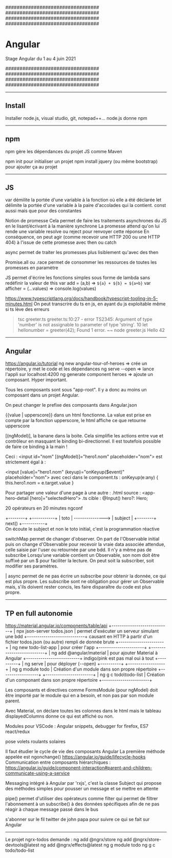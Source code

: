 #################################
#################################
#################################
#################################
# Angular
Stage Angular du 1 au 4 juin 2021

#################################
#################################
#################################
#################################

---------------------------------------
Install
---------------------------------------
Installer node.js, visual studio, git, notepad++...
node.js donne npm

---------------------------------------
npm
---------------------------------------
npm gère les dépendances du projet JS comme Maven

npm init pour initialiser un projet
npm install jquery (ou même bootstrap) pour ajouter ça au projet

---------------------------------------
JS 
---------------------------------------
var démilite la portée d'une variable à la fonction où elle a été déclarée
let délimite la portée d'une variable à la paire d'accolades qui la contient. const aussi mais que pour des constantes

Notion de promesse
Cela permet de faire les traitements asynchrones du JS en le lisant/écrivant à la manière synchrone
La promesse attend qu'on lui rende une variable resolve ou reject pour renvoyer cette réponse
En conséquence, on peut agir (comme recevoir une HTTP 200 ou une HTTP 404) à l'issue de cette promesse avec then ou catch

async permet de traiter les promesses plus lisiblement qu'avec des then

Promise.all ou .race permet de consommer les ressources de toutes les promesses en paramètre

JS permet d'écrire les fonctions simples sous forme de lambda sans redéfinir la valeur de this
var add = (a,b) => `${a} + ${b} = ${a+b}`
var afficher = (...values) => console.log(values)

https://www.typescriptlang.org/docs/handbook/typescript-tooling-in-5-minutes.html
On peut transcrire du ts en js, en ayant du js exploitable même si ts lève des erreurs
>tsc greeter.ts
greeter.ts:10:27 - error TS2345: Argument of type 'number' is not assignable to parameter of type 'string'.
10 let hellonumber = greeter(42);
Found 1 error.               ~~
>node greeter.js
Hello 42

---------------------------------------
Angular
---------------------------------------
https://angular.io/tutorial
ng new angular-tour-of-heroes => crée un répertoire, y met le code et les dépendances
ng serve --open => lance l'appli sur localhost:4200
ng generate component heroes => ajoute un composant. Hyper important.

Tous les composants sont sous "app-root". Il y a donc au moins un composant dans un projet Angular.

On peut changer le prefixe des composants dans Angular.json

{{value | upperscore}} dans un html fonctionne. La value est prise en compte par la fonction upperscore, le html affiche ce que retourne upperscore

[(ngModel)], la banane dans la boite. Cela simplifie les actions entre vue et contrôleur en masquant le binding bi-directionnel. Il est toutefois possible de faire ce binding à la main !

Ceci :
<input id="nom" [(ngModel)]="hero1.nom" placeholder="nom">
est strictement égal à :

<input [value]="hero1.nom" (keyup)="onKeyup($event)" placeholder="nom">
avec ceci dans le component.ts :
onKeyup(e:any) {
    this.hero1.nom = e.target.value
}

Pour partager une valeur d'une page à une autre :
.html source : <app-hero-detail [hero]="selectedHero"></app-hero-detail>
.ts cible : @Input() hero?: Hero;

20 opérateurs en 20 minutes ngconf

+--------+                   +-----------+
|  toto  |  ---------------> |  subject  |
+--------+       next()      +-----------+    
On écoute le subject et non le toto initial, c'est la programmation réactive

switchMap permet de changer d'observer. On part de l'Observable initial puis on change d'Observable pour recevoir la vraie data associée attendue, celle saisie par l'user ou retournée par une bdd. Il n'y a même pas de subscribe
Lorsqu'une variable contient un Observable, son nom doit être suffixé par un $ pour faciliter la lecture. On peut soit la subscriber, soit modifier ses paramètres.

| async permet de ne pas écrire un subscribe pour obtenir la donnée, ce qui est plus propre.
Les subscribe sont ne obligation pour gérer un Observable mais, s'ils doivent rester concis, les faire disparaître du code est plus propre.

----------------------------
TP en full autonomie
----------------------------
https://material.angular.io/components/table/api
+----------------------------+
| npx json-server todos.json | permet d'exécuter un serveur simulant une bdd +----------------------------+ causant en HTTP à partir d'un fichier todos.json 
                               (ou autre) rempli de donnée brute
+----------------------+
| ng new todo-list-app | pour créer l'app
+----------------------+
+--------------------------+
| ng add @angular/material | pour ajouter Material à Angular
+--------------------------+
							indigo/pink est pas mal
							oui à tout
+----------+
| ng serve | pour déployer (--open)
+----------+
+------------------+
| ng g module todo | Création d'un module dans son propre répertoire
+------------------+
+-----------------------+
| ng g c todo\todo-list | Création d'un componant dans son propre répertoire
+-----------------------+

Les composants et directives comme FormsModule (pour ngModel) doit être importé par le module qui en a besoin, et non pas par son module parent.

Avec Material, on déclare toutes les colonnes dans le html mais le tableau displayedColumns donne ce qui est affiché ou non.

Modules pour VSCode : Angular snippets, debugger for firefox, ES7 react/redux

pose volets roulants solaires

Il faut étudier le cycle de vie des composants Angular
La première méthode appelée est ngonchange()
https://angular.io/guide/lifecycle-hooks
Communication entre composants hiérarchiques : https://angular.io/guide/component-interaction#parent-and-children-communicate-using-a-service

Messaging intégré à Angular par 'rxjs', c'est la classe Subject qui propose des méthodes simples pour pousser un message et se mettre en attente

pipe() permet d'utiliser des opérateurs comme filter qui permet de filtrer l'abonnement à un subscribe() à des données spécifiques afin de ne pas réagir à chaque message passé dans le bus

s'abonner sur le fil twitter de john papa pour suivre ce qui se fait sur Angular

---------------------------------------------------------

Le projet ngrx-todos demande :
ng add @ngrx/store
ng add @ngrx/store-devtools@latest
ng add @ngrx/effects@latest
ng g module todo
ng g c todo/todo-list

